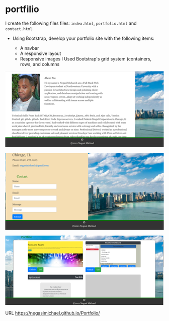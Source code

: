# portfilio

I create the following files files: `index.html`, `portfolio.html` and `contact.html`.

* Using Bootstrap, develop your portfolio site with the following items:

   * A navbar
   * A responsive layout
   * Responsive images
   I Used Bootstrap's grid system (containers, rows, and columns

![Portfilio](./Assets/Images/Ne1.png) 



![Portfilio](./Assets/Images/Ne2.png) 



![Portfilio](./Assets/Images/Ne3.png) 




URL https://negasimichael.github.io/Portfolio/
